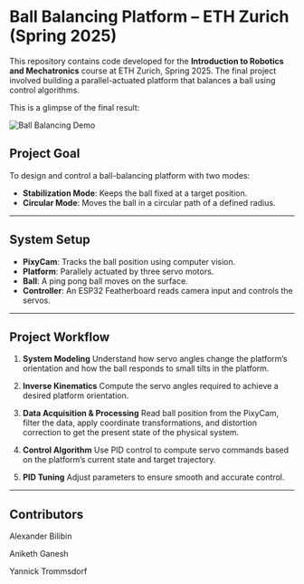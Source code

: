 # Ball Balancing Platform – ETH Zurich (Spring 2025)

This repository contains code developed for the **Introduction to Robotics and Mechatronics** course at ETH Zurich, Spring 2025. The final project involved building a parallel-actuated platform that balances a ball using control algorithms.

This is a glimpse of the final result:

![Ball Balancing Demo](circular_demo.gif)

## Project Goal

To design and control a ball-balancing platform with two modes:
- **Stabilization Mode**: Keeps the ball fixed at a target position.
- **Circular Mode**: Moves the ball in a circular path of a defined radius.

---

## System Setup

- **PixyCam**: Tracks the ball position using computer vision.
- **Platform**: Parallely actuated by three servo motors.
- **Ball**: A ping pong ball moves on the surface.
- **Controller**: An ESP32 Featherboard reads camera input and controls the servos.

---

## Project Workflow

1. **System Modeling**
   Understand how servo angles change the platform’s orientation and how the ball responds to small tilts in the platform.

2. **Inverse Kinematics**
   Compute the servo angles required to achieve a desired platform orientation.

3. **Data Acquisition & Processing**
   Read ball position from the PixyCam, filter the data, apply coordinate transformations, and distortion correction to get the present state of the physical system.

4. **Control Algorithm**
   Use PID control to compute servo commands based on the platform’s current state and target trajectory.

5. **PID Tuning**
   Adjust parameters to ensure smooth and accurate control.

---

## Contributors

Alexander Bilibin

Aniketh Ganesh

Yannick Trommsdorf
